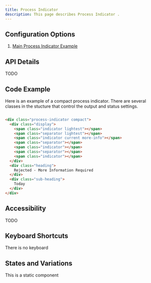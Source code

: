 ```yaml
---
title: Process Indicator 
description: This page describes Process Indicator .
---
```


## Configuration Options

1. [Main Process Indicator Example]( ../components/processindicator/example-index)

## API Details

TODO

## Code Example

Here is an example of a compact process indicator. There are several classes in the stucture that control the output and status settings.

```html

<div class="process-indicator compact">
  <div class="display">
    <span class="indicator lightest"></span>
    <span class="separator lightest"></span>
    <span class="indicator current more-info"></span>
    <span class="separator"></span>
    <span class="indicator"></span>
    <span class="separator"></span>
    <span class="indicator"></span>
  </div>
  <div class="heading">
    Rejected - More Information Required
  </div>
  <div class="sub-heading">
    Today
  </div>
</div>

```


## Accessibility

TODO

## Keyboard Shortcuts

There is no keyboard

## States and Variations

This is a static component
